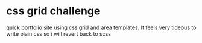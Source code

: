 # css grid challenge
quick portfolio site using css grid and area templates. 
It feels very tideous  to write plain css so i will revert  back to scss
